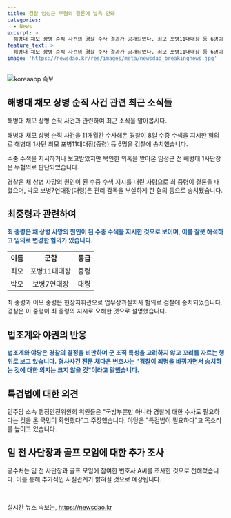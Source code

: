 ```yaml
---
title: 경찰 임성근 무혐의 결론에 납득 안돼
categories:
  - News
excerpt: >
  해병대 채모 상병 순직 사건의 경찰 수사 결과가 공개되었다. 최모 포병11대대장 등 6명이 채 상병의 사망과 관련된 혐의로 검찰에 송치되었고, 임성근 전 해병대 1사단장은 무혐의로 결정됐다. 경찰은 최 중령이 수중수색을 잘못 지시한 것으로 밝혔으며, 법조계와 야당은 경찰의 결정을 비판하고 특검법을 요구하고 있다. 또한, 공수처가 관련된 변호사를 조사하고 있으며, 대통령실은 사실관계를 빨리 밝히길 바란다는 뜻을 밝혔다.
feature_text: >
  해병대 채모 상병 순직 사건의 경찰 수사 결과가 공개되었다. 최모 포병11대대장 등 6명이 채 상병의 사망과 관련된 혐의로 검찰에 송치되었고, 임성근 전 해병대 1사단장은 무혐의로 결정됐다. 경찰은 최 중령이 수중수색을 잘못 지시한 것으로 밝혔으며, 법조계와 야당은 경찰의 결정을 비판하고 특검법을 요구하고 있다. 또한, 공수처가 관련된 변호사를 조사하고 있으며, 대통령실은 사실관계를 빨리 밝히길 바란다는 뜻을 밝혔다.
image: 'https://newsdao.kr/res/images/meta/newsdao_breakingnews.jpg'
---
```


<p><img src="https://newsdao.kr/res/images/meta/newsdao_breakingnews.jpg" alt="koreaapp 속보" /></p>

<h2 data-ke-size="size26">해병대 채모 상병 순직 사건 관련 최근 소식들</h2>

<p>해병대 채모 상병 순직 사건과 관련하여 최근 소식을 알아봅시다.</p>

<p data-ke-size="size16">해병대 채모 상병 순직 사건을 11개월간 수사해온 경찰이 8일 수중 수색을 지시한 혐의로 해병대 1사단 최모 포병11대대장(중령) 등 6명을 검찰에 송치했습니다.</p>

<p data-ke-size="size16">수중 수색을 지시하거나 보고받았지만 묵인한 의혹을 받아온 임성근 전 해병대 1사단장은 무혐의로 판단되었습니다.</p>

<p data-ke-size="size16">경찰은 채 상병 사망의 원인이 된 수중 수색 지시를 내린 사람으로 최 중령이 결론을 내렸으며, 박모 보병7연대장(대령)은 관리 감독을 부실하게 한 혐의 등으로 송치됐습니다.</p>

<h2 data-ke-size="size26">최중령과 관련하여</h2>

<p><b><span style="color: #1a5490;">최 중령은 채 상병 사망의 원인이 된 수중 수색을 지시한 것으로 보이며, 이를 잘못 해석하고 임의로 변경한 혐의가 있습니다.</span></b></p>

<table>
    <tr>
        <td style="text-align: center; height: 17px;"><b>이름</b></td>
        <td style="text-align: center; height: 17px;"><b>군함</b></td>
        <td style="text-align: center; height: 17px;"><b>등급</b></td>
    </tr>
    <tr>
        <td style="text-align: center; height: 17px;">최모</td>
        <td style="text-align: center; height: 17px;">포병11대대장</td>
        <td style="text-align: center; height: 17px;">중령</td>
    </tr>
    <tr>
        <td style="text-align: center; height: 17px;">박모</td>
        <td style="text-align: center; height: 17px;">보병7연대장</td>
        <td style="text-align: center; height: 17px;">대령</td>
</table>

<p data-ke-size="size16">최 중령과 이모 중령은 현장지휘관으로 업무상과실치사 혐의로 검찰에 송치되었습니다. 경찰은 이 중령이 최 중령의 지시로 오해한 것으로 설명했습니다.</p>

<h2 data-ke-size="size26">법조계와 야권의 반응</h2>

<p><b><span style="color: #1a5490;">법조계와 야당은 경찰의 결정을 비판하며 군 조직 특성을 고려하지 않고 꼬리를 자르는 행위로 보고 있습니다.</span></b>
<b><span style="color: #1a5490;">형사사건 전문 채다은 변호사는 "경찰이 죄명을 바꿔가면서 송치하는 것에 대한 의지는 크지 않을 것"이라고 말했습니다.</span></b></p>

<h2 data-ke-size="size26">특검법에 대한 의견</h2>

<p data-ke-size="size16">민주당 소속 행정안전위원회 위원들은 "국방부뿐만 아니라 경찰에 대한 수사도 필요하다는 것을 온 국민이 확인했다"고 주장했습니다. 야당은 "특검법이 필요하다"고 목소리를 높이고 있습니다.</p>

<h2 data-ke-size="size26">임 전 사단장과 골프 모임에 대한 추가 조사</h2>

<p data-ke-size="size16">공수처는 임 전 사단장과 골프 모임에 참여한 변호사 A씨를 조사한 것으로 전해졌습니다. 이를 통해 추가적인 사실관계가 밝혀질 것으로 예상됩니다.</p>

<p data-ke-size="size16">&nbsp;</p>
실시간 뉴스 속보는, <a href="https://newsdao.kr" rel="dofollow">https://newsdao.kr</a>


